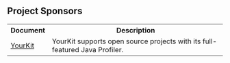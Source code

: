 Project Sponsors
----------------

<table>
	<tr>
		<th>Document</th>
		<th>Description</th>
	</tr>
	<tr>
		<td><a href="/yourkit.html">YourKit</a></td>
		<td>YourKit supports open source projects with its full-featured Java Profiler.</td>
	</tr>
</table>
